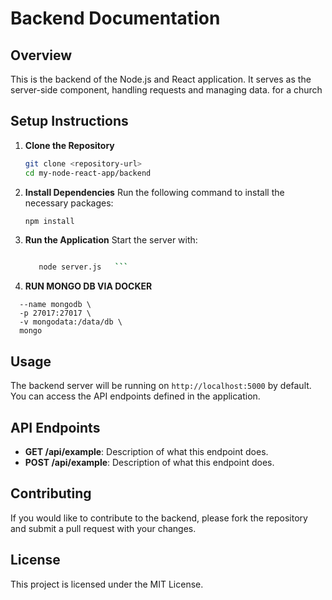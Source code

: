 # Backend Documentation

## Overview

This is the backend of the Node.js and React application. It serves as the server-side component, handling requests and managing data. for a church

## Setup Instructions

1. **Clone the Repository**

   ```bash
   git clone <repository-url>
   cd my-node-react-app/backend
   ```

2. **Install Dependencies**
   Run the following command to install the necessary packages:

   ```bash
   npm install
   ```

3. **Run the Application**
   Start the server with:

   ```bash

      node server.js   ```

5. **RUN MONGO DB VIA DOCKER**

```docker run -d \
  --name mongodb \
  -p 27017:27017 \
  -v mongodata:/data/db \
  mongo
```

## Usage
The backend server will be running on `http://localhost:5000` by default. You can access the API endpoints defined in the application.

## API Endpoints
- **GET /api/example**: Description of what this endpoint does.
- **POST /api/example**: Description of what this endpoint does.

## Contributing
If you would like to contribute to the backend, please fork the repository and submit a pull request with your changes.

## License
This project is licensed under the MIT License.
